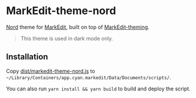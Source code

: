 # MarkEdit-theme-nord

[Nord](https://www.nordtheme.com/) theme for [MarkEdit](https://github.com/MarkEdit-app/MarkEdit), built on top of [MarkEdit-theming](https://github.com/MarkEdit-app/MarkEdit-theming).

> This theme is used in dark mode only.

## Installation

Copy [dist/markedit-theme-nord.js](dist/markedit-theme-nord.js) to `~/Library/Containers/app.cyan.markedit/Data/Documents/scripts/`.

You can also run `yarn install && yarn build` to build and deploy the script.
